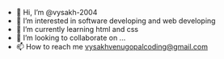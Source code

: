 - 👋 Hi, I’m @vysakh-2004
- 👀 I’m interested in software developing and web developing
- 🌱 I’m currently learning html and css
- 💞️ I’m looking to collaborate on ...
- 📫 How to reach me vysakhvenugopalcoding@gmail.com

<!---
vysakh-2004/vysakh-2004 is a ✨ special ✨ repository because its `README.md` (this file) appears on your GitHub profile.
You can click the Preview link to take a look at your changes.
--->
